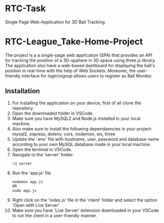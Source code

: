 # RTC-Task
Single Page Web-Application for 3D Ball Tracking

# RTC-League_Take-Home-Project

The project is a a single-page web application (SPA) that provides an API for tracking the position of a 3D-spahere in 3D space using three.js library. The application also have a web-based dashboard for displaying the ball's position in real-time with the help of Web Sockets. Moreover, the user-friendly interface for login/signup allows users to register as Ball Monitor.

## Installation

1. For installing the application on your device, first of all clone the repository.
2. Open the downloaded folder in VSCode.
3. Make sure you have MySQL2 and Node.js installed in your local machine.
4. Also make sure to install the following dependaencies in your project: mysql2, express, dotenv, cors, nodemon, ws, three
5. Update the '.env' file with hostname, user, password and database name according to your own MySQL database made in your local machine.
6. Open the terminal in VSCode.
7. Navigate to the 'server' folder:
   ```bash
   cd server
8. Run the 'app.js' file
   ```bash
   nodemon app.js
   OR
   node app.js
9. Right click on the 'index.js' file in the 'client' folder and select the option 'Open with Live Server'.
10. Make sure you have 'Live Server' extension downloaded in your VSCode to run the client in a user-friendly manner.
